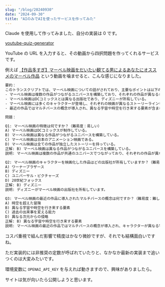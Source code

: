 ```yaml
---
slug: "/blog/20240930"
date: "2024-09-30"
title: "AIのみでAIを使ったサービスを作ってみた"
---
```


Claude を使用して作ってみました、自分の実装は 0 です。

[youtube-quiz-generator](https://github.com/piro0919/youtube-quiz-generator)

YouTube の URL を入力すると、その動画から四択問題を作ってくれるサービスです。

例えば [【作品多すぎ】マーベル映画をだいたい観てる男によるあなたにオススメのマーベル作品](https://www.youtube.com/watch?v=6rr0kLgN2rE) という動画を噛ませると、こんな感じになりました。

```txt
要約：
このトランスクリプトでは、マーベル映画についての話がされており、主要なポイントは以下の通りです：
- マーベル映画は複数の作品がつながるユニバースを構築しており、それぞれの作品が異なるキャラクターを扱っている。
- マーベル映画はDCコミックスとは異なる出版社であり、ディズニーが所有している。
- マーベル映画には多くのキャラクターが登場し、それぞれの映画が異なるストーリーラインを持っている。
- 最近の作品ではマルチバースの概念が導入され、異なる宇宙や時空を行き来する要素が含まれている。

問題：

Q1: マーベル映画の特徴は何ですか？（難易度：易しい）
A) マーベル映画はDCコミックスが制作している。
B) マーベル映画は異なる作品がつながるユニバースを構築している。
C) マーベル映画は日本のアニメーション映画である。
D) マーベル映画は全ての作品が独立したストーリーを持っている。
正解: B) マーベル映画は異なる作品がつながるユニバースを構築している。
説明: マーベル映画は複数の作品が共通のユニバースでつながっており、それぞれの作品が異なるキャラクターを扱っています。

Q2: マーベル映画のキャラクターを映画化した作品はどの出版社が所有していますか？（難易度：中程度）
A) ワーナーブラザース
B) ディズニー
C) ユニバーサル・ピクチャーズ
D) 20世紀フォックス
正解: B) ディズニー
説明: ディズニーがマーベル映画の出版社を所有しています。

Q3: マーベル映画の最近の作品に導入されたマルチバースの概念は何ですか？（難易度：難しい）
A) 時空を超えた冒険
B) 異なる宇宙や時空を行き来する要素
C) 過去の出来事を変える能力
D) 異なる次元からの侵略
正解: B) 異なる宇宙や時空を行き来する要素
説明: マーベル映画の最近の作品ではマルチバースの概念が導入され、キャラクターが異なる宇宙や時空を行き来する要素が含まれています。
```

コスパ重視で組んだ影響で精度はかなり微妙ですが、それでも結構面白いですね。

ただ実装的には非推奨の定数が呼ばれていたりと、なかなか最新の実装まで追いつくのは大変みたいです。

環境変数に `OPENAI_API_KEY` を与えれば動きますので、興味がありましたら。

サイトは気が向いたら公開しようと思います。

